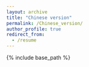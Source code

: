 ```yaml
---
layout: archive
title: "Chinese version"
permalink: /Chinese_version/
author_profile: true
redirect_from:
  - /resume
---
```


{% include base_path %}


